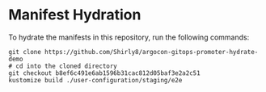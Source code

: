 # Manifest Hydration

To hydrate the manifests in this repository, run the following commands:

```shell
git clone https://github.com/Shirly8/argocon-gitops-promoter-hydrate-demo
# cd into the cloned directory
git checkout b8ef6c491e6ab1596b31cac812d05baf3e2a2c51
kustomize build ./user-configuration/staging/e2e
```
